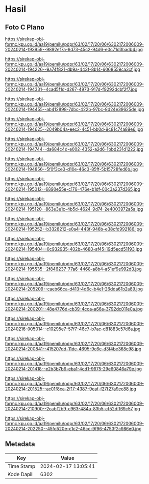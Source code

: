 # Hasil

## Foto C Plano

https://sirekap-obj-formc.kpu.go.id/aa19/pemilu/pdpr/63/02/17/20/06/6302172006009-20240214-193959--9892ef7a-9d73-45c2-94d6-e0c71d3badb4.jpg

https://sirekap-obj-formc.kpu.go.id/aa19/pemilu/pdpr/63/02/17/20/06/6302172006009-20240214-194226--9a74f821-db9a-443f-8b14-6068559ca3cf.jpg

https://sirekap-obj-formc.kpu.go.id/aa19/pemilu/pdpr/63/02/17/20/06/6302172006009-20240214-194331--4cad5f1d-d267-4973-917d-f9292dcbf2f7.jpg

https://sirekap-obj-formc.kpu.go.id/aa19/pemilu/pdpr/63/02/17/20/06/6302172006009-20240214-194455--ab412898-7dbc-422b-97bc-8d24e39625de.jpg

https://sirekap-obj-formc.kpu.go.id/aa19/pemilu/pdpr/63/02/17/20/06/6302172006009-20240214-194625--2049b04a-eec2-4c51-bb0d-9c81c74a89e6.jpg

https://sirekap-obj-formc.kpu.go.id/aa19/pemilu/pdpr/63/02/17/20/06/6302172006009-20240214-194744--da684c4d-e002-4352-a2d6-1bbd231d1222.jpg

https://sirekap-obj-formc.kpu.go.id/aa19/pemilu/pdpr/63/02/17/20/06/6302172006009-20240214-194856--5f0f3ce3-d10e-46c3-85ff-5b15728fed6b.jpg

https://sirekap-obj-formc.kpu.go.id/aa19/pemilu/pdpr/63/02/17/20/06/6302172006009-20240214-195012--6890e55e-c176-476e-b1df-00c3a237d365.jpg

https://sirekap-obj-formc.kpu.go.id/aa19/pemilu/pdpr/63/02/17/20/06/6302172006009-20240214-195120--863e3e1c-4b5d-4624-9d74-2e4003972a5a.jpg

https://sirekap-obj-formc.kpu.go.id/aa19/pemilu/pdpr/63/02/17/20/06/6302172006009-20240214-195252--b3328212-e0a4-443f-946b-e38cfd992186.jpg

https://sirekap-obj-formc.kpu.go.id/aa19/pemilu/pdpr/63/02/17/20/06/6302172006009-20240214-195404--0c932935-402b-4680-af45-19d5ecd51193.jpg

https://sirekap-obj-formc.kpu.go.id/aa19/pemilu/pdpr/63/02/17/20/06/6302172006009-20240214-195535--2f846237-77a6-4468-a8b4-a51ef9e992d3.jpg

https://sirekap-obj-formc.kpu.go.id/aa19/pemilu/pdpr/63/02/17/20/06/6302172006009-20240214-205209--caeb66ca-d413-4d6c-b4e1-26dda61b2a89.jpg

https://sirekap-obj-formc.kpu.go.id/aa19/pemilu/pdpr/63/02/17/20/06/6302172006009-20240214-200201--48e4776d-cb39-4cca-a66a-3792dc011e0a.jpg

https://sirekap-obj-formc.kpu.go.id/aa19/pemilu/pdpr/63/02/17/20/06/6302172006009-20240216-005014--c10295e7-57f7-46c7-b7ac-d81883c57d6a.jpg

https://sirekap-obj-formc.kpu.go.id/aa19/pemilu/pdpr/63/02/17/20/06/6302172006009-20240214-200841--415207dd-11de-4695-9c6e-d3f4be368c98.jpg

https://sirekap-obj-formc.kpu.go.id/aa19/pemilu/pdpr/63/02/17/20/06/6302172006009-20240214-201418--e2b3b7b6-eba1-4cd1-9975-29e60846a79e.jpg

https://sirekap-obj-formc.kpu.go.id/aa19/pemilu/pdpr/63/02/17/20/06/6302172006009-20240214-201525--ac01f8ca-2f17-4387-9eaf-f27f27a9ec88.jpg

https://sirekap-obj-formc.kpu.go.id/aa19/pemilu/pdpr/63/02/17/20/06/6302172006009-20240214-210900--2cabf2b9-c963-484a-83b5-cf52dff69c57.jpg

https://sirekap-obj-formc.kpu.go.id/aa19/pemilu/pdpr/63/02/17/20/06/6302172006009-20240214-202250--45fd520e-c1c2-46cc-9f96-4753f2c986e0.jpg


## Metadata

| Key        | Value               |
| ---------- | ------------------- |
| Time Stamp | 2024-02-17 13:05:41 |
| Kode Dapil | 6302                |



